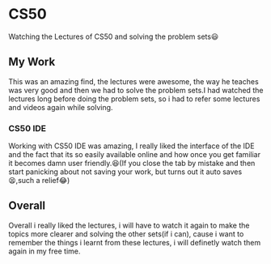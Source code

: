 
# CS50

Watching the Lectures of CS50 and solving the problem sets😃

## My Work

This was an amazing find, the lectures were awesome, the way he teaches was very good and then we had to solve the problem sets.I had watched the lectures long before doing the problem sets, so i had to refer some lectures and videos again while solving.

### CS50 IDE

Working with CS50 IDE was amazing, I really liked the interface of the IDE and the fact that its so easily available online and how once you get familiar it becomes damn user friendly.😆(If you close the tab by mistake and then start panicking about not saving your work, but turns out it auto saves😫,such a relief😂)

## Overall

Overall i really liked the lectures, i will have to watch it again to make the topics more clearer and solving the other sets(if i can), cause i want to remember the things i learnt from these lectures, i will definetly watch them again in my free time.


